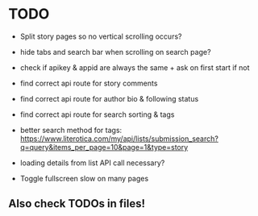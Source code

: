 # TODO

 - Split story pages so no vertical scrolling occurs?
 - hide tabs and search bar when scrolling on search page?

 - check if apikey & appid are always the same + ask on first start if not
 - find correct api route for story comments
 - find correct api route for author bio & following status
 - find correct api route for search sorting & tags
 - better search method for tags: https://www.literotica.com/my/api/lists/submission_search?q=query&items_per_page=10&page=1&type=story
 - loading details from list API call necessary?
 - Toggle fullscreen slow on many pages


## Also check TODOs in files!
